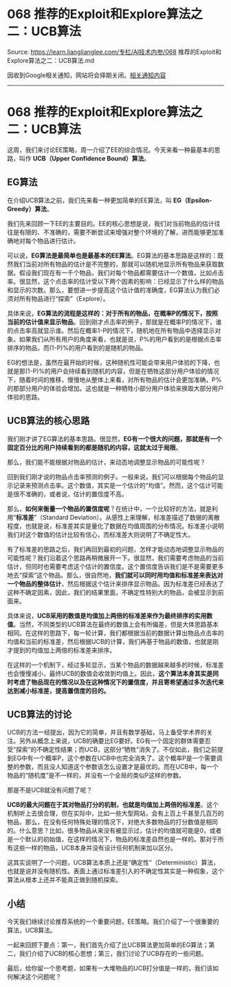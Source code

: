 # 068 推荐的Exploit和Explore算法之二：UCB算法 

Source: https://learn.lianglianglee.com/专栏/AI技术内参/068 推荐的Exploit和Explore算法之二：UCB算法.md

因收到Google相关通知，网站将会择期关闭。[相关通知内容](https://lumendatabase.org/notices/44265620)

---

# 068 推荐的Exploit和Explore算法之二：UCB算法

这周，我们来讨论EE策略，周一介绍了EE的综合情况。今天来看一种最基本的思路，叫作 **UCB（Upper Confidence Bound）算法**。

## EG算法

在介绍UCB算法之前，我们先来看一种更加简单的EE算法，叫 **EG（Epsilon-Greedy）算法**。

我们先来回顾一下EE的主要目的。EE的核心思想是说，我们对当前物品的估计往往是有限的、不准确的，需要不断尝试来增强对整个环境的了解，进而能够更加准确地对每个物品进行估计。

可以说，**EG算法是最简单也是最基本的EE算法**。EG算法的基本思路是这样的：既然我们当前对所有物品的估计是不完整的，那就可以随机地显示所有物品来获取数据。假设我们现在有一千个物品，我们对每个物品都需要估计一个数值，比如点击率。很显然，这个点击率的估计受以下两个因素的影响：已经显示了什么样的物品和显示的次数。那么，要想进一步提高这个估计值的准确度，EG算法认为我们必须对所有物品进行“探索”（Explore）。

具体来说，**EG算法的流程是这样的：对于所有的物品，在概率P的情况下，按照当前的估计值来显示物品**。回到刚才点击率的例子，那就是在概率P的情况下，谁的点击率高就显示谁。然后在概率1-P的情况下，随机地在所有物品中选择显示对象。如果我们从所有用户的角度来看，也就是说，P%的用户看到的是根据点击率排序的物品，而(1-P)%的用户看到的是随机的物品。

EG的想法是，虽然在最开始的时候，这种随机性可能会带来用户体验的下降，也就是那(1-P)%的用户会持续看到随机的内容，但是在牺牲这部分用户体验的情况下，随着时间的推移，慢慢地从整体上来看，对所有物品的估计会更加准确，P%的那部分用户的体验会增加。这也就是一种牺牲小部分用户体验来换取大部分用户体验的思路。

## UCB算法的核心思路

我们刚才讲了EG算法的基本思路。很显然，**EG有一个很大的问题，那就是有一个固定百分比的用户持续看到的都是随机的内容，这就太过于局限**。

那么，我们能不能根据对物品的估计，来动态地调整显示物品的可能性呢？

回到我们刚才说的物品点击率预测的例子。一般来说，我们可以根据每个物品的显示记录来预测点击率。这个数值，其实是一个估计的“均值”。然而，这个估计可能是很不准确的，或者说，估计的置信度不高。

那么，**如何来衡量一个物品的置信度呢**？在统计中，一个比较好的方法，就是利用“**标准差**”（Standard Deviation）。从感性上来理解，标准差描述了数据的离散程度，也就是说，标准差其实是量化了数据在均值周围的分布情况。标准差小说明我们对这个数值的估计比较有信心，而标准差大则说明了不确定性大。

有了标准差的思路之后，我们再回到最初的问题，怎样才能动态地调整显示物品的可能性呢？我们沿着这个思路再稍微展开一下。很显然，我们需要考虑物品的当前估计，但同时也需要考虑这个估计的置信度。这个置信度告诉我们是不是需要更多地去“探索”这个物品。那么，很自然地，**我们就可以同时用均值和标准差来表达对一个物品的整体估计**，然后根据这个估计来排序显示物品。因为标准差已经表达了这种不确定因素，因此，我们的结果里面，不确定性特别大的物品，会被显示到前面来。

具体来说，**UCB采用的数值是均值加上两倍的标准差来作为最终排序的实用数值**。当然，不同类型的UCB算法在最终的数值上会有所偏差，但是大体思路基本相同。在这样的思路下，每一轮计算，我们都根据当前的数据计算出物品点击率的均值和当前的标准差，然后根据UCB的计算，我们再基于物品的数值，也就是刚才提到的均值加上两倍的标准差来排序。

在这样的一个机制下，经过多轮显示，当某个物品的数据越来越多的时候，标准差也会慢慢减小，最终UCB的数值会收敛到均值上。因此，**这个算法本身其实是同时考虑了物品现在的情况以及在这种情况下的置信度，并且寄希望通过多次迭代来达到减小标准差，提高置信度的目的。**

## UCB算法的讨论

UCB的方法一经提出，因为它的简单，并且有数学基础，马上备受学术界的关注。另外从概念上来说，UCB的确要比EG要好。EG有一个固定的群体需要忍受“探索”的不确定性结果；而UCB，这部分“牺牲”消失了。不仅如此，我们之前提到EG中有一个概率P，这个参数在UCB中也完全消失了。这个概率P是一个需要调整的参数，而且没人知道这个参数该怎么设置才是最优的。而在UCB中，每一个物品的“随机度”是不一样的，并没有一个全局的类似P这样的参数。

那是不是UCB就没有问题了呢？

**UCB的最大问题在于其对物品打分的机制，也就是均值加上两倍的标准差**。这个机制听上去很合理，但在实际中，比如一些大型网站，会有上百上千甚至几百万的物品，那么，在没有任何特殊处理的情况下，对绝大多数物品的打分数值是相同的。什么意思？比如，很多物品从来没有被显示过，估计的均值就可能是0，或者是一个默认的初始值，在这样的情况下，物品的标准差自然也是一样的。那对于所有这些一样的物品，UCB本身并没有设计任何机制来加以区分。

这其实说明了一个问题，UCB算法本质上还是“确定性”（Deterministic）算法，也就是说并没有随机性。表面上通过标准差引入的不确定性其实是一种假象，这个算法从根本上还并不能真正做到随机探索。

## 小结

今天我们继续讨论推荐系统的一个重要问题，EE策略。我们介绍了一个很重要的算法，UCB算法。

一起来回顾下要点：第一，我们首先介绍了比UCB算法更加简单的EG算法；第二，我们介绍了UCB的核心思想；第三，我们讨论了UCB存在的一些问题。

最后，给你留一个思考题，如果有一大堆物品的UCB打分值是一样的，我们该如何解决这个问题呢？